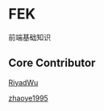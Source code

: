 # FEK

前端基础知识

## Core Contributor

[RiyadWu](https://github.com/RiyadWu)

[zhaoye1995](https://github.com/zhaoye1995)
